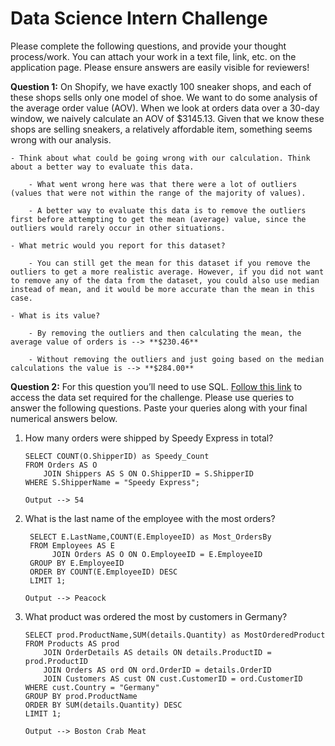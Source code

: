 #   Data Science Intern Challenge

Please complete the following questions, and provide your thought process/work. You can attach your work in a text file, link, etc. on the application page. Please ensure answers are easily visible for reviewers!


**Question 1:**  On Shopify, we have exactly 100 sneaker shops, and each of these shops sells only one model of shoe. We want to do some analysis of the average order value (AOV). When we look at orders data over a 30-day window, we naively calculate an AOV of $3145.13. Given that we know these shops are selling sneakers, a relatively affordable item, something seems wrong with our analysis.  

    - Think about what could be going wrong with our calculation. Think about a better way to evaluate this data.  
      
        - What went wrong here was that there were a lot of outliers (values that were not within the range of the majority of values). 
          
        - A better way to evaluate this data is to remove the outliers first before attempting to get the mean (average) value, since the outliers would rarely occur in other situations.

    - What metric would you report for this dataset?
      
        - You can still get the mean for this dataset if you remove the outliers to get a more realistic average. However, if you did not want to remove any of the data from the dataset, you could also use median instead of mean, and it would be more accurate than the mean in this case.

    - What is its value?
      
        - By removing the outliers and then calculating the mean, the average value of orders is --> **$230.46**
          
        - Without removing the outliers and just going based on the median calculations the value is --> **$284.00**


**Question 2:** For this question you’ll need to use SQL. [Follow this link](https://www.w3schools.com/SQL/TRYSQL.ASP?FILENAME=TRYSQL_SELECT_ALL) to access the data set required for the challenge. Please use queries to answer the following questions. Paste your queries along with your final numerical answers below.

1. How many orders were shipped by Speedy Express in total?
   
    ```
    SELECT COUNT(O.ShipperID) as Speedy_Count
    FROM Orders AS O
        JOIN Shippers AS S ON O.ShipperID = S.ShipperID
    WHERE S.ShipperName = "Speedy Express";
   
    Output --> 54
    ```

2. What is the last name of the employee with the most orders?
   
    ```
     SELECT E.LastName,COUNT(E.EmployeeID) as Most_OrdersBy
     FROM Employees AS E
          JOIN Orders AS O ON O.EmployeeID = E.EmployeeID
     GROUP BY E.EmployeeID
     ORDER BY COUNT(E.EmployeeID) DESC
     LIMIT 1;
    
    Output --> Peacock
    ```

3. What product was ordered the most by customers in Germany?
    
    ```
    SELECT prod.ProductName,SUM(details.Quantity) as MostOrderedProduct
    FROM Products AS prod
        JOIN OrderDetails AS details ON details.ProductID = prod.ProductID
        JOIN Orders AS ord ON ord.OrderID = details.OrderID
        JOIN Customers AS cust ON cust.CustomerID = ord.CustomerID
    WHERE cust.Country = "Germany"
    GROUP BY prod.ProductName
    ORDER BY SUM(details.Quantity) DESC
    LIMIT 1;
   
    Output --> Boston Crab Meat
    ```
